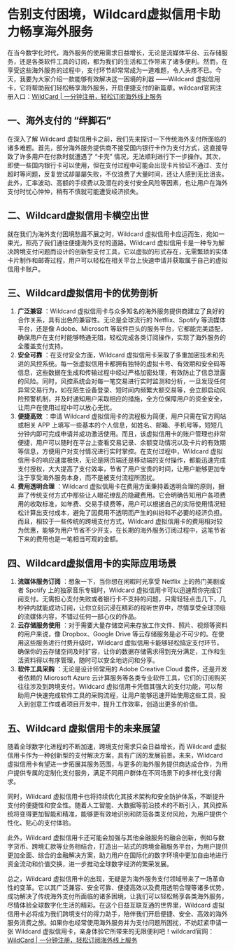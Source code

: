 # 告别支付困境，Wildcard虚拟信用卡助力畅享海外服务

在当今数字化时代，海外服务的使用需求日益增长，无论是流媒体平台、云存储服务，还是各类软件工具的订阅，都为我们的生活和工作带来了诸多便利。然而，在享受这些海外服务的过程中，支付环节却常常成为一道难题，令人头疼不已。今天，我要为大家介绍一款能够有效解决这一困境的利器 ——Wildcard 虚拟信用卡，它将帮助我们轻松畅享海外服务，开启便捷支付的新篇章。wildcard官网注册入口：[WildCard | 一分钟注册，轻松订阅海外线上服务](https://bewildcard.com/i/DFG)

## 一、海外支付的 “绊脚石”

在深入了解 Wildcard 虚拟信用卡之前，我们先来探讨一下传统海外支付所面临的诸多难题。首先，部分海外服务提供商不接受国内银行卡作为支付方式，这直接导致了许多用户在付款时就遭遇了 “卡壳” 情况，无法顺利进行下一步操作。其次，即使一些国内银行卡可以使用，但在支付过程中可能会出现卡片验证不通过、支付超时等问题，反复尝试却屡屡失败，不仅浪费了大量时间，还让人感到无比沮丧。此外，汇率波动、高额的手续费以及潜在的支付安全风险等因素，也让用户在海外支付时忧心忡忡，稍有不慎就可能遭受经济损失。

## 二、Wildcard虚拟信用卡横空出世

就在我们为海外支付困境愁眉不展之时，Wildcard 虚拟信用卡应运而生，宛如一束光，照亮了我们通往便捷海外支付的道路。Wildcard 虚拟信用卡是一种专为解决跨境支付问题而设计的创新型支付工具，它以虚拟的形式存在，无需繁琐的实体卡片制作和邮寄过程，用户可以轻松在相关平台上快速申请并获取属于自己的虚拟信用卡账户。

## 三、Wildcard虚拟信用卡的优势剖析

1. **广泛兼容** ：Wildcard 虚拟信用卡与众多知名的海外服务提供商建立了良好的合作关系，具有出色的兼容性。无论是全球流行的 Netflix、Spotify 等流媒体平台，还是像 Adobe、Microsoft 等软件巨头的服务平台，它都能完美适配，确保用户在支付时能够畅通无阻，轻松完成各类订阅操作，实现了海外服务的全覆盖支付支持。
2. **安全可靠** ：在支付安全方面，Wildcard 虚拟信用卡采取了多重加密技术和先进的风控系统。每一张虚拟信用卡都拥有独特的虚拟卡号、有效期和安全码等信息，这些数据在生成和传输过程中经过严格加密处理，有效防止了信息泄露的风险。同时，风控系统会对每一笔交易进行实时监测和分析，一旦发现任何异常交易行为，如在陌生设备登录、短时间内频繁大额交易等，会立即启动风险预警机制，并及时通知用户采取相应的措施，全方位保障用户的资金安全，让用户在使用过程中可以放心无忧。
3. **便捷高效** ：申请 Wildcard 虚拟信用卡的流程极为简便，用户只需在官方网站或相关 APP 上填写一些基本的个人信息，如姓名、邮箱、手机号等，短短几分钟内即可完成申请并成功激活使用。而且，该虚拟信用卡的账户管理也非常便捷，用户可以随时在平台上查看交易记录、余额变动情况以及卡片的有效期等信息，方便用户对支付情况进行实时掌控。在支付过程中，Wildcard 虚拟信用卡的响应速度极快，无论是网页端还是移动端的支付操作，都能迅速完成支付授权，大大提高了支付效率，节省了用户宝贵的时间，让用户能够更加专注于享受海外服务本身，而不是被支付流程所困扰。
4. **费用透明合理** ：Wildcard 虚拟信用卡在费用方面秉持着透明合理的原则，摒弃了传统支付方式中那些让人眼花缭乱的隐藏费用。它会明确告知用户各项费用的收取标准，如年费、交易手续费等，用户可以根据自己的实际使用情况轻松计算出支付成本，避免了因费用不透明而产生的纠纷和不必要的经济负担。而且，相较于一些传统的跨境支付方式，Wildcard 虚拟信用卡的费用相对较为优惠，能够为用户节省不少开支，在长期的海外服务订阅过程中，这笔节省下来的费用也是一笔相当可观的金额。

## 四、Wildcard虚拟信用卡的实际应用场景

1. **流媒体服务订阅** ：想象一下，当你想在闲暇时光享受 Netflix 上的热门美剧或者 Spotify 上的独家音乐专辑时，Wildcard 虚拟信用卡可以迅速帮你完成订阅支付。无需担心支付失败或者银行卡不支持的问题，只需轻轻点击几下，几秒钟内就能成功订阅，让你立刻沉浸在精彩的视听世界中，尽情享受全球顶级的流媒体内容，不错过任何一部心仪的作品。
2. **云存储服务使用** ：对于需要大量存储空间来存放工作文件、照片、视频等资料的用户来说，像 Dropbox、Google Drive 等云存储服务是必不可少的。在使用这些服务进行付费升级时，Wildcard 虚拟信用卡能够轻松搞定支付环节，确保你的云存储空间及时扩容，让你的数据存储需求得到充分满足，工作和生活资料得以有序管理，随时可以安全地访问和分享。
3. **软件工具采购** ：无论是设计师常用的 Adobe Creative Cloud 套件，还是开发者依赖的 Microsoft Azure 云计算服务等各类专业软件工具，它们的订阅购买往往涉及到跨境支付。Wildcard 虚拟信用卡凭借其强大的支付功能，可以帮助用户快速完成软件工具的采购流程，让用户能够迅速开始使用这些工具，投入到创意工作或者项目开发中，提升工作效率，创造出更多的价值。

## 五、Wildcard 虚拟信用卡的未来展望

随着全球数字化进程的不断加速，跨境支付需求只会日益增长，而 Wildcard 虚拟信用卡作为一种创新型的支付解决方案，具有广阔的发展前景。未来，Wildcard 虚拟信用卡有望进一步拓展其服务范围，与更多的海外服务提供商达成合作，为用户提供专属的定制化支付服务，满足不同用户群体在不同场景下的多样化支付需求。

同时，Wildcard 虚拟信用卡也将持续优化其技术架构和安全防护体系，不断提升支付的便捷性和安全性。随着人工智能、大数据等前沿技术的不断引入，其风控系统将变得更加智能和精准，能够更有效地识别和防范各类支付风险，为用户提供个性化、贴心的支付体验。

此外，Wildcard 虚拟信用卡还可能会加强与其他金融服务的融合创新，例如与数字货币、跨境汇款等业务相结合，打造出一站式的跨境金融服务平台，为用户提供更加全面、综合的金融解决方案，助力用户在国际化的数字环境中更加自由地进行资金流动和价值交换，进一步推动全球数字经济的繁荣发展。

总之，Wildcard 虚拟信用卡的出现，无疑是为海外服务支付领域带来了一场革命性的变革。它以其广泛兼容、安全可靠、便捷高效以及费用透明合理等诸多优势，成功解决了传统海外支付所面临的诸多困境，让我们可以轻松畅享各类海外服务，尽情体验全球数字化生活的精彩。在这个日益互联互通的世界里，Wildcard 虚拟信用卡必将成为我们跨境支付的得力助手，陪伴我们开启便捷、安全、高效的海外服务消费之旅。如果你也经常使用海外服务并为支付问题所困扰，不妨赶紧申请一张 Wildcard 虚拟信用卡，亲身体验它所带来的无限便利吧！wildcard官网：[WildCard | 一分钟注册，轻松订阅海外线上服务](https://yeka.ai/i/MASK)
